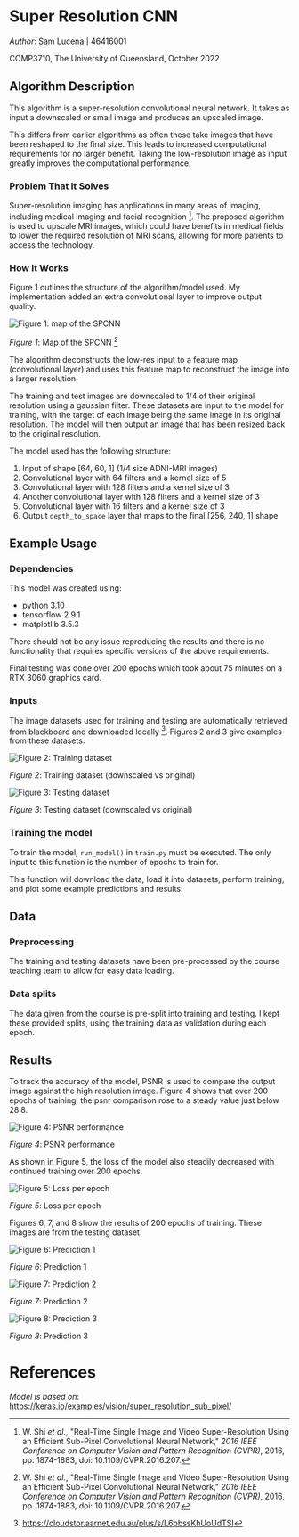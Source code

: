 # Super Resolution CNN

_Author_: Sam Lucena | 46416001

COMP3710, The University of Queensland, October 2022

## Algorithm Description
This algorithm is a super-resolution convolutional neural network. It takes as 
input a downscaled or small image and produces an upscaled image. 

This differs from earlier algorithms as often these take images that have been
reshaped to the final size. This leads to increased computational requirements
for no larger benefit. Taking the low-resolution image as input greatly improves
the computational performance.

### Problem That it Solves
Super-resolution imaging has applications in many areas of imaging, including 
medical imaging and facial recognition [^1]. The proposed algorithm is used to 
upscale MRI images, which could have benefits in medical fields to lower the 
required resolution of MRI scans, allowing for more patients to access the 
technology.

### How it Works
Figure 1 outlines the structure of the algorithm/model used. My implementation 
added an extra convolutional layer to improve output quality.

![Figure 1: map of the SPCNN](./figures/network-map.gif)

_Figure 1_: Map of the SPCNN [^1]

The algorithm deconstructs the low-res input to a feature map (convolutional 
layer) and uses this feature map to reconstruct the image into a larger 
resolution. 

The training and test images are downscaled to 1/4 of their original resolution 
using a gaussian filter. These datasets are input to the model for training, 
with the target of each image being the same image in its original resolution. 
The model will then output an image that has been resized back to the original 
resolution.

The model used has the following structure:
1. Input of shape [64, 60, 1] (1/4 size ADNI-MRI images)
2. Convolutional layer with 64 filters and a kernel size of 5
3. Convolutional layer with 128 filters and a kernel size of 3
4. Another convolutional layer with 128 filters and a kernel size of 3
5. Convolutional layer with 16 filters and a kernel size of 3
6. Output `depth_to_space` layer that maps to the final [256, 240, 1] shape

## Example Usage
### Dependencies
This model was created using:
- python 3.10
- tensorflow 2.9.1
- matplotlib 3.5.3

There should not be any issue reproducing the results and there is no 
functionality that requires specific versions of the above requirements. 

Final testing was done over 200 epochs which took about 75 minutes on a RTX 
3060 graphics card.

### Inputs
The image datasets used for training and testing are automatically retrieved 
from blackboard and downloaded locally [^2]. Figures 2 and 3 give examples from
these datasets:

![Figure 2: Training dataset](./figures/training-images.png)

_Figure 2_: Training dataset (downscaled vs original)

![Figure 3: Testing dataset](./figures/testing-images.png)

_Figure 3_: Testing dataset (downscaled vs original)

### Training the model
To train the model, `run_model()` in `train.py` must be executed. The only 
input to this function is the number of epochs to train for.

This function will download the data, load it into datasets, perform training,
and plot some example predictions and results.

## Data
### Preprocessing
The training and testing datasets have been pre-processed by the course 
teaching team to allow for easy data loading. 

### Data splits
The data given from the course is pre-split into training and testing. I kept 
these provided splits, using the training data as validation during each epoch.

## Results
To track the accuracy of the model, PSNR is used to compare the output image 
against the high resolution image. Figure 4 shows that over 200 epochs of 
training, the psnr comparison rose to a steady value just below 28.8. 

![Figure 4: PSNR performance](./figures/psnr-per-epoch.png)

_Figure 4_: PSNR performance

As shown in Figure 5, the loss of the model also steadily decreased with 
continued training over 200 epochs. 

![Figure 5: Loss per epoch](./figures/loss-per-epoch.png)

_Figure 5_: Loss per epoch

Figures 6, 7, and 8 show the results of 200 epochs of training. These images 
are from the testing dataset.

![Figure 6: Prediction 1](./figures/prediction-1.png)

_Figure 6_: Prediction 1

![Figure 7: Prediction 2](./figures/prediction-2.png)

_Figure 7_: Prediction 2

![Figure 8: Prediction 3](./figures/prediction-3.png)

_Figure 8_: Prediction 3

# References

[^1]: W. Shi _et al._, "Real-Time Single Image and Video Super-Resolution Using 
an Efficient Sub-Pixel Convolutional Neural Network," _2016 IEEE Conference on_ 
_Computer Vision and Pattern Recognition (CVPR)_, 2016, pp. 1874-1883, doi: 
10.1109/CVPR.2016.207.

[^2]: https://cloudstor.aarnet.edu.au/plus/s/L6bbssKhUoUdTSI

_Model is based on_: 
https://keras.io/examples/vision/super_resolution_sub_pixel/